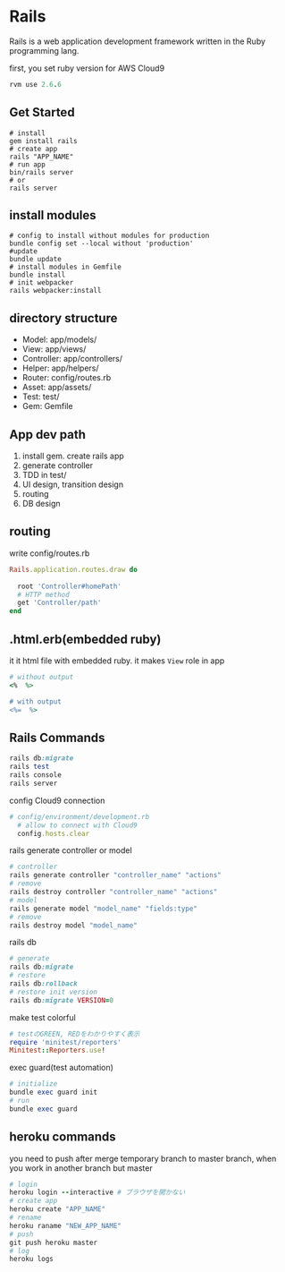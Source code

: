 
# Rails

Rails is a web application development framework written in the Ruby programming lang.

first, you set ruby version for AWS Cloud9
```ruby
rvm use 2.6.6
```

## Get Started

```shell
# install
gem install rails
# create app
rails "APP_NAME"
# run app
bin/rails server
# or
rails server
```

## install modules

```shell
# config to install without modules for production
bundle config set --local without 'production'
#update
bundle update
# install modules in Gemfile
bundle install
# init webpacker
rails webpacker:install
```


## directory structure

- Model: app/models/
- View: app/views/
- Controller: app/controllers/
- Helper: app/helpers/
- Router: config/routes.rb
- Asset: app/assets/
- Test: test/
- Gem: Gemfile


## App dev path

1. install gem. create rails app
2. generate controller
3. TDD in test/
4. UI design, transition design
5. routing
6. DB design


## routing

write config/routes.rb

```ruby
Rails.application.routes.draw do
  
  root 'Controller#homePath'
  # HTTP method
  get 'Controller/path'
end
```


## .html.erb(embedded ruby)

it it html file with embedded ruby. it makes `View` role in app

```ruby
# without output
<%  %>

# with output
<%=  %>
```


## Rails Commands

```ruby
rails db:migrate
rails test
rails console
rails server
```

config Cloud9 connection
```ruby
# config/environment/development.rb
  # allow to connect with Cloud9
  config.hosts.clear
```

rails generate controller or model
```ruby
# controller
rails generate controller "controller_name" "actions"
# remove
rails destroy controller "controller_name" "actions"
# model
rails generate model "model_name" "fields:type"
# remove
rails destroy model "model_name"
```

rails db
```ruby
# generate
rails db:migrate
# restore
rails db:rollback
# restore init version
rails db:migrate VERSION=0
```

make test colorful
```ruby
# testのGREEN, REDをわかりやすく表示
require 'minitest/reporters'
Minitest::Reporters.use!
```

exec guard(test automation)
```ruby
# initialize
bundle exec guard init
# run
bundle exec guard
```


## heroku commands

you need to push after merge temporary branch to master branch, when you work in another branch but master


```ruby
# login
heroku login --interactive # ブラウザを開かない
# create app
heroku create "APP_NAME"
# rename
heroku raname "NEW_APP_NAME"
# push
git push heroku master
# log
heroku logs
```
